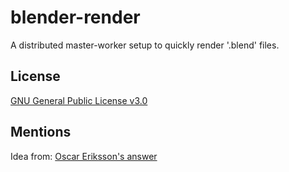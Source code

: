 # blender-render

A distributed master-worker setup to quickly render '.blend' files.


## License

[GNU General Public License v3.0](https://github.com/Nishanth-Gobi/blender-render/blob/main/license)

## Mentions

Idea from: [Oscar Eriksson's answer](https://www.quora.com/What-are-some-simple-distributed-system-project-ideas-that-I-can-complete-in-two-weeks) 
